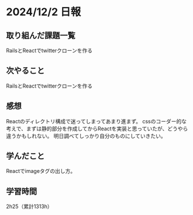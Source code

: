 # 2024/12/2 日報
## 取り組んだ課題一覧
RailsとReactでtwitterクローンを作る


## 次やること
RailsとReactでtwitterクローンを作る

## 感想
Reactのディレクトリ構成で迷ってしまってあまり進まず。
cssのコーダー的な考えで、まずは静的部分を作成してからReactを実装と思っていたが、どうやら違うかもしれない。
明日調べてしっかり自分のものにしていきたい。


## 学んだこと
Reactでimageタグの出し方。

## 学習時間
2h25（累計1313h）
